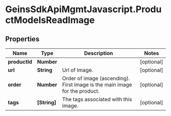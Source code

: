 # GeinsSdkApiMgmtJavascript.ProductModelsReadImage

## Properties

Name | Type | Description | Notes
------------ | ------------- | ------------- | -------------
**productId** | **Number** |  | [optional] 
**url** | **String** | Url of Image. | [optional] 
**order** | **Number** | Order of image (ascending). First image is the main image for the product. | [optional] 
**tags** | **[String]** | The tags associated with this image. | [optional] 


